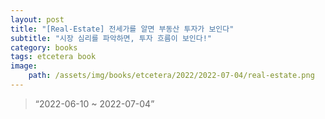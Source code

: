 ```yaml
---
layout: post
title: "[Real-Estate] 전세가를 알면 부동산 투자가 보인다"
subtitle: "시장 심리를 파악하면, 투자 흐름이 보인다!"
category: books
tags: etcetera book
image:
    path: /assets/img/books/etcetera/2022/2022-07-04/real-estate.png
---
```


> “2022-06-10 ~ 2022-07-04”